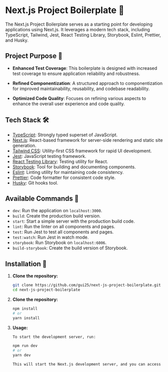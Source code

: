 # Next.js Project Boilerplate 🚀

The Next.js Project Boilerplate serves as a starting point for developing applications using Next.js. It leverages a modern tech stack, including TypeScript, Tailwind, Jest, React Testing Library, Storybook, Eslint, Prettier, and Husky.

## Project Purpose 🎯

- **Enhanced Test Coverage**: This boilerplate is designed with increased test coverage to ensure application reliability and robustness.

- **Refined Componentization**: A structured approach to componentization for improved maintainability, reusability, and codebase readability.

- **Optimized Code Quality**: Focuses on refining various aspects to enhance the overall user experience and code quality.

## Tech Stack 🛠️

- [TypeScript](https://www.typescriptlang.org/): Strongly typed superset of JavaScript.
- [Next.js](https://nextjs.org/): React-based framework for server-side rendering and static site generation.
- [Tailwind CSS](https://tailwindcss.com/): Utility-first CSS framework for rapid UI development.
- [Jest](https://jestjs.io/): JavaScript testing framework.
- [React Testing Library](https://testing-library.com/docs/react-testing-library/intro): Testing utility for React.
- [Storybook](https://storybook.js.org/): Tool for building and documenting components.
- [Eslint](https://eslint.org/): Linting utility for maintaining code consistency.
- [Prettier](https://prettier.io/): Code formatter for consistent code style.
- [Husky](https://github.com/typicode/husky): Git hooks tool.

## Available Commands 🚀

- `dev`: Run the application on `localhost:3000`.
- `build`: Create the production build version.
- `start`: Start a simple server with the production build code.
- `lint`: Run the linter on all components and pages.
- `test`: Run Jest to test all components and pages.
- `test:watch`: Run Jest in watch mode.
- `storybook`: Run Storybook on `localhost:6006`.
- `build-storybook`: Create the build version of Storybook.

## Installation 🚀

01. **Clone the repository:**

    ```bash
    git clone https://github.com/gui25/next-js-project-boilerplate.git
    cd next-js-project-boilerplate
    ```

02. **Clone the repository:**

    ```bash
    npm install
    # or
    yarn install
    ```

03. **Usage:**

    ```bash
    To start the development server, run:

    npm run dev
    # or
    yarn dev

    This will start the Next.js development server, and you can access the project at http://localhost:3000.
    ```
